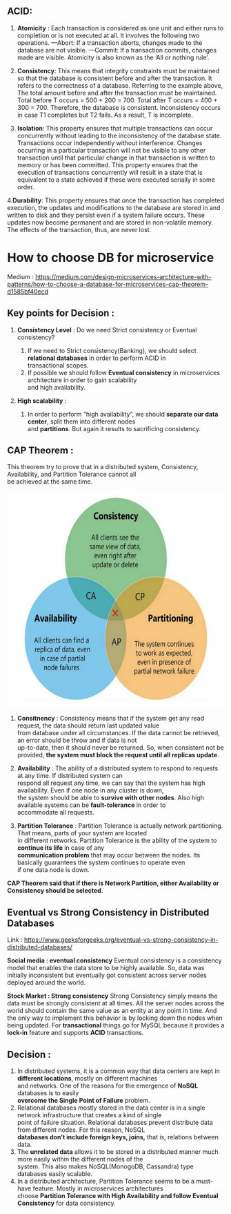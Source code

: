 ## ACID:

1. **Atomicity** : Each transaction is considered as one unit and either runs to completion or is not executed at all. It involves the following two operations.
—Abort: If a transaction aborts, changes made to the database are not visible.
—Commit: If a transaction commits, changes made are visible.
Atomicity is also known as the ‘All or nothing rule’.

2. **Consistency**: This means that integrity constraints must be maintained so that the database is consistent before and after the 
transaction. It refers to the correctness of a database. Referring to the example above, The total amount before and after the 
transaction must be maintained.
Total before T occurs = 500 + 200 = 700.
Total after T occurs = 400 + 300 = 700.
Therefore, the database is consistent. Inconsistency occurs in case T1 completes but T2 fails. As a result, T is incomplete.

3. **Isolation**: This property ensures that multiple transactions can occur concurrently without leading to the inconsistency of the 
database state. Transactions occur independently without interference. Changes occurring in a particular transaction will not be 
visible to any other transaction until that particular change in that transaction is written to memory or has been committed. This 
property ensures that the execution of transactions concurrently will result in a state that is equivalent to a state achieved if
these were executed serially in some order.

4.**Durability**: This property ensures that once the transaction has completed execution, the updates and modifications to the 
database are stored in and written to disk and they persist even if a system failure occurs. These updates now become permanent and are 
stored in non-volatile memory. The effects of the transaction, thus, are never lost.

# How to choose DB for microservice 

Medium : https://medium.com/design-microservices-architecture-with-patterns/how-to-choose-a-database-for-microservices-cap-theorem-d1585bf40ecd

## Key points for Decision : 

1. **Consistency Level** : Do we need Strict consistency or Eventual consistency?
    1. If we need to Strict consistency(Banking), we should select **relational databases** in order to perform ACID in \
       transactional scopes.
    2. If possible we should follow **Eventual consistency** in microservices architecture in order to gain scalability \
       and high availability.

2. **High scalability** : 
    1. In order to perform “high availability”, we should **separate our data center**, split them into different nodes \
       and **partitions**. But again it results to sacrificing consistency.

## CAP Theorem : 
This theorem try to prove that in a distributed system, Consistency, Availability, and Partition Tolerance cannot all \
be achieved at the same time.

<img src="images/07_db_design_02.png" alt="CAP Theorem" style="width:600px;height:500px"/>

1. **Consitnency** : Consistency means that if the system get any read request, the data should return last updated value \
   from database under all circumstances. If the data cannot be retrieved, an error should be throw and if data is not \
   up-to-date, then it should never be returned. So, when consistent not be provided, 
   **the system must block the request until all replicas update**.

2. **Availability** : The ability of a distributed system to respond to requests at any time. If distributed system can \
   respond all request any time, we can say that the system has high availability. Even if one node in any cluster is down, \
   the system should be able to **survive with other nodes**. Also high available systems can be **fault-tolerance** in order to \
   accommodate all requests. 

3. **Partition Tolerance** : Partition Tolerance is actually network partitioning. That means, parts of your system are located \
   in different networks. Partition Tolerance is the ability of the system to **continue its life** in case of any \
   **communication problem** that may occur between the nodes. Its basically guarantees the system continues to operate even \
   if one data node is down.

**CAP Theorem said that if there is Network Partition, either Availability or Consistency should be selected.**

## Eventual vs Strong Consistency in Distributed Databases

Link : https://www.geeksforgeeks.org/eventual-vs-strong-consistency-in-distributed-databases/

**Social media : eventual consistency**
Eventual consistency is a consistency model that enables the data store to be highly available. So, data was initially inconsistent but eventually got consistent across server nodes deployed around the world.

**Stock Market : Strong consistency**
Strong Consistency simply means the data must be strongly consistent at all times. All the server nodes across the world should
contain the same value as an entity at any point in time. And the only way to implement this behavior is by locking down the nodes
when being updated.
For **transactional** things go for MySQL because it provides a **lock-in** feature and supports **ACID** transactions.

## Decision : 
1. In distributed systems, it is a common way that data centers are kept in **different locations**, mostly on different machines \
   and networks. One of the reasons for the emergence of **NoSQL** databases is to easily \
   **overcome the Single Point of Failure** problem.
2. Relational databases mostly stored in the data center is in a single network infrastructure that creates a kind of single \
   point of failure situation. Relational databases prevent distribute data from different nodes. For this reason, NoSQL \
   **databases don’t include foreign keys, joins,** that is, relations between data.
3. The **unrelated data** allows it to be stored in a distributed manner much more easily within the different nodes of the \
   system. This also makes NoSQL(MonogoDB, Cassandra) type databases easily scalable.
4. In a distributed architecture, Partition Tolerance seems to be a must-have feature. Mostly in microservices architectures \
   choose **Partition Tolerance with High Availability and follow Eventual Consistency** for data consistency.
